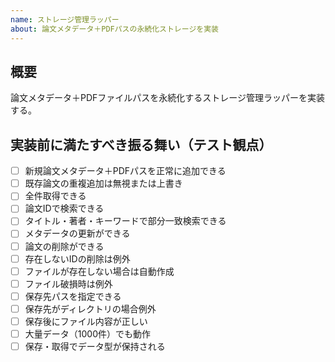 ```yaml
---
name: ストレージ管理ラッパー
about: 論文メタデータ＋PDFパスの永続化ストレージを実装
---
```


## 概要
論文メタデータ＋PDFファイルパスを永続化するストレージ管理ラッパーを実装する。

## 実装前に満たすべき振る舞い（テスト観点）
- [ ] 新規論文メタデータ＋PDFパスを正常に追加できる
- [ ] 既存論文の重複追加は無視または上書き
- [ ] 全件取得できる
- [ ] 論文IDで検索できる
- [ ] タイトル・著者・キーワードで部分一致検索できる
- [ ] メタデータの更新ができる
- [ ] 論文の削除ができる
- [ ] 存在しないIDの削除は例外
- [ ] ファイルが存在しない場合は自動作成
- [ ] ファイル破損時は例外
- [ ] 保存先パスを指定できる
- [ ] 保存先がディレクトリの場合例外
- [ ] 保存後にファイル内容が正しい
- [ ] 大量データ（1000件）でも動作
- [ ] 保存・取得でデータ型が保持される
